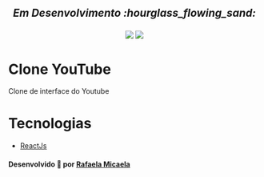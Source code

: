 
<h2 align="center"> 
 <em>Em Desenvolvimento :hourglass_flowing_sand:</em>
</h2>
<h3 align="center">
 <img src="https://img.shields.io/github/stars/RafaelaMicaela/youtube-clone?color=green%20"> <img src="https://img.shields.io/github/issues/RafaelaMicaela/youtube-clone">
</h3>

# Clone YouTube
Clone de interface do Youtube 

# Tecnologias 
- [ReactJs](https://reactjs.org/)


#### Desenvolvido :black_heart: por [Rafaela Micaela](https://github.com/RafaelaMicaela)
